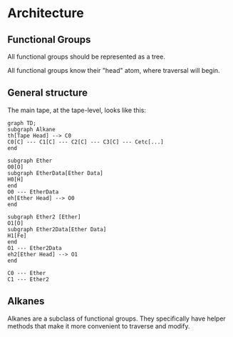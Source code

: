 # Architecture

## Functional Groups

All functional groups should be represented as a tree.

All functional groups know their "head" atom, where traversal will begin.

## General structure

The main tape, at the tape-level, looks like this:

```mermaid
graph TD;
subgraph Alkane
th[Tape Head] --> C0
C0[C] --- C1[C] --- C2[C] --- C3[C] --- Cetc[...]
end

subgraph Ether
O0[O]
subgraph EtherData[Ether Data]
H0[H]
end
O0 --- EtherData
eh[Ether Head] --> O0
end

subgraph Ether2 [Ether]
O1[O]
subgraph Ether2Data[Ether Data]
H1[Fe]
end
O1 --- Ether2Data
eh2[Ether Head] --> O1
end

C0 --- Ether
C1 --- Ether2
```

## Alkanes

Alkanes are a subclass of functional groups.
They specifically have helper methods that make it more convenient
to traverse and modify.